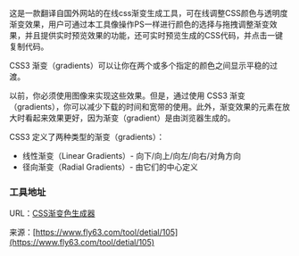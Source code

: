 这是一款翻译自国外网站的在线css渐变生成工具，可在线调整CSS颜色与透明度渐变效果，用户可通过本工具像操作PS一样进行颜色的选择与拖拽调整渐变效果，并且提供实时预览效果的功能，还可实时预览生成的CSS代码，并点击一键复制代码。

CSS3 渐变（gradients）可以让你在两个或多个指定的颜色之间显示平稳的过渡。

以前，你必须使用图像来实现这些效果。但是，通过使用 CSS3 渐变（gradients），你可以减少下载的时间和宽带的使用。此外，渐变效果的元素在放大时看起来效果更好，因为渐变（gradient）是由浏览器生成的。

CSS3 定义了两种类型的渐变（gradients）：
- 线性渐变（Linear Gradients）- 向下/向上/向左/向右/对角方向
- 径向渐变（Radial Gradients）- 由它们的中心定义

### 工具地址
URL：[CSS渐变色生成器](https://www.fly63.com/tool/gradient/)

来源：[https://www.fly63.com/tool/detial/105](https://www.fly63.com/tool/detial/105)
